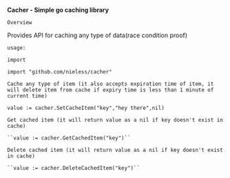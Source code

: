 
**Cacher - Simple go caching library**

``Overview``

Provides API for caching any type of data(race condition proof)

`usage:`

 `` import ``
 ~~~~
import "github.com/nieless/cacher"
~~~~

``Cache any type of item (it also accepts expiration time of item, it will delete item from cache if expiry time is less than 1 minute of current time)``
~~~~
value := cacher.SetCacheItem("key","hey there",nil)
~~~~

``Get cached item (it will return value as a nil if key doesn't exist in cache)``
~~~~
``value := cacher.GetCachedItem("key")``
~~~~

``Delete cached item (it will return value as a nil if key doesn't exist in cache)``
~~~~
``value := cacher.DeleteCachedItem("key")``
~~~~
